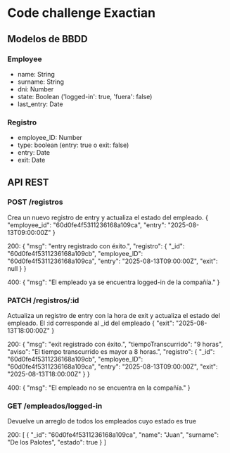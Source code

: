 # Code challenge Exactian

## Modelos de BBDD

### Employee
- name: String
- surname: String
- dni: Number
- state: Boolean ('logged-in': true, 'fuera': false)
- last_entry: Date 

### Registro
- employee_ID: Number
- type: boolean (entry: true o exit: false)
- entry: Date
- exit: Date

## API REST

### POST /registros
Crea un nuevo registro de entry y actualiza el estado del empleado.
{
  "employee_id": "60d0fe4f5311236168a109ca",
  "entry": "2025-08-13T09:00:00Z"
}

200:
{
  "msg": "entry registrado con éxito.",
  "registro": {
    "_id": "60d0fe4f5311236168a109cb",
    "employee_ID": "60d0fe4f5311236168a109ca",
    "entry": "2025-08-13T09:00:00Z",
    "exit": null
  }
}

400:
{
  "msg": "El empleado ya se encuentra logged-in de la compañía."
}

### PATCH /registros/:id
Actualiza un registro de entry con la hora de exit y actualiza el estado del empleado. El :id corresponde al _id del empleado
{
  "exit": "2025-08-13T18:00:00Z"
}

200:
{
  "msg": "exit registrado con éxito.",
  "tiempoTranscurrido": "9 horas",
  "aviso": "El tiempo transcurrido es mayor a 8 horas.",
  "registro": {
    "_id": "60d0fe4f5311236168a109cb",
    "employee_ID": "60d0fe4f5311236168a109ca",
    "entry": "2025-08-13T09:00:00Z",
    "exit": "2025-08-13T18:00:00Z"
  }
}

400:
{
  "msg": "El empleado no se encuentra en la compañía."
}

### GET /empleados/logged-in
Devuelve un arreglo de todos los empleados cuyo estado es true

200:
[
  {
    "_id": "60d0fe4f5311236168a109ca",
    "name": "Juan",
    "surname": "De los Palotes",
    "estado": true
  }
]
